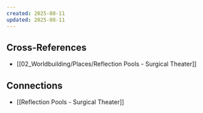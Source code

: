```yaml
---
created: 2025-08-11
updated: 2025-08-11
---
```




## Cross-References

- [[02_Worldbuilding/Places/Reflection Pools - Surgical Theater]]


## Connections

- [[Reflection Pools - Surgical Theater]]
